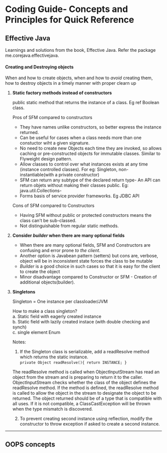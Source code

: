 Coding Guide- Concepts and Principles for Quick Reference
=======================================================

## Effective Java

Learnings and solutions from the book, Effective Java. Refer the package me.corejava.effectivejava.

#### Creating and Destroying objects

When and how to create objects, when and how to *avoid* creating them, how to destroy objects in a timely manner
with proper clearn up

1. **Static factory methods instead of constructors**

    public static method that returns the instance of a class. Eg ref Boolean class.
    
    Pros of SFM compared to constructors
    - They have names unlike constructors, so better express the instance returned.
    - Can be useful for cases when a class needs more than one constuctor wiht a given signature. 
    - No need to create new Objects each time they are invoked, so allows caching or pre-constructed objects for
      immutable classes. Similar to Flyweight design pattern.
    - Allow classes to control over what instances exists at any time (instance controlled classes).
      For eg: Singleton, non-instantiable(with a private constructor)
    - SFM can return any subtype of the declared return type- An API can return objets without making their classes public. 
      Eg: java.util.Collections- 
    - Forms basis of service provider frameworks. Eg JDBC API
      
    Cons of SFM compared to Constructors
    - Having SFM without public or protected constructors means the class can't be sub-classed.
    - Not distinguishable from regular static methods.
    
2. **Consider *builder* when there are many optional fields**

    - When there are many optional fields, SFM and Constructors are confusing and error prone *to the client*.
    - Another option is Javabean pattern (setters) but cons are, verbose, object will be in inconsistent state
      forces the class to be mutable
    - *Builder* is a good choice in such cases so that it is easy for the client to create the object
    - Minor disadvantage compared to Constructor or SFM - Creation of additional objects(builder).
    
3. **Singletons**

    Singleton = One instance per classloader/JVM
    
    How to make a class singleton?  
    a. Static field with eagerly created instance  
    b. Static field with lazily created instace (with double checking and synch)  
    c. single element Enum
    
    Notes:
    1. If the Singleton class is serializable, add a readResolve method which returns the static instance.  
     `private Object readResolve(){
         return INSTANCE;
     }`
     
     The readResolve method is called when ObjectInputStream has read an object from the stream and is preparing to 
     return it to the caller. ObjectInputStream checks whether the class of the object defines the readResolve method. 
     If the method is defined, the readResolve method is called to allow the object in the stream to designate the
     object to be returned. The object returned should be of a type that is compatible with all uses. If it is not 
     compatible, a ClassCastException will be thrown when the type mismatch is discovered.    
     
    2. To prevent creating second instance using reflection, modify the constructor to throw exception if asked to
     create a second instance.
     
    
    
    
    


___

## OOPS concepts